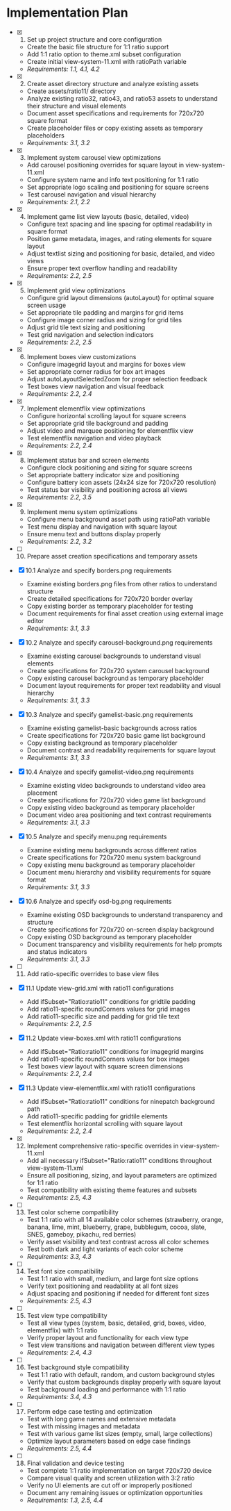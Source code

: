 # Implementation Plan

- [x] 1. Set up project structure and core configuration
  - Create the basic file structure for 1:1 ratio support
  - Add 1:1 ratio option to theme.xml subset configuration
  - Create initial view-system-11.xml with ratioPath variable
  - _Requirements: 1.1, 4.1, 4.2_

- [x] 2. Create asset directory structure and analyze existing assets
  - Create assets/ratio11/ directory
  - Analyze existing ratio32, ratio43, and ratio53 assets to understand their structure and visual elements
  - Document asset specifications and requirements for 720x720 square format
  - Create placeholder files or copy existing assets as temporary placeholders
  - _Requirements: 3.1, 3.2_

- [x] 3. Implement system carousel view optimizations
  - Add carousel positioning overrides for square layout in view-system-11.xml
  - Configure system name and info text positioning for 1:1 ratio
  - Set appropriate logo scaling and positioning for square screens
  - Test carousel navigation and visual hierarchy
  - _Requirements: 2.1, 2.2_

- [x] 4. Implement game list view layouts (basic, detailed, video)
  - Configure text spacing and line spacing for optimal readability in square format
  - Position game metadata, images, and rating elements for square layout
  - Adjust textlist sizing and positioning for basic, detailed, and video views
  - Ensure proper text overflow handling and readability
  - _Requirements: 2.2, 2.5_

- [x] 5. Implement grid view optimizations
  - Configure grid layout dimensions (autoLayout) for optimal square screen usage
  - Set appropriate tile padding and margins for grid items
  - Configure image corner radius and sizing for grid tiles
  - Adjust grid tile text sizing and positioning
  - Test grid navigation and selection indicators
  - _Requirements: 2.2, 2.5_

- [x] 6. Implement boxes view customizations
  - Configure imagegrid layout and margins for boxes view
  - Set appropriate corner radius for box art images
  - Adjust autoLayoutSelectedZoom for proper selection feedback
  - Test boxes view navigation and visual feedback
  - _Requirements: 2.2, 2.4_

- [x] 7. Implement elementflix view optimizations
  - Configure horizontal scrolling layout for square screens
  - Set appropriate grid tile background and padding
  - Adjust video and marquee positioning for elementflix view
  - Test elementflix navigation and video playback
  - _Requirements: 2.2, 2.4_

- [x] 8. Implement status bar and screen elements
  - Configure clock positioning and sizing for square screens
  - Set appropriate battery indicator size and positioning
  - Configure battery icon assets (24x24 size for 720x720 resolution)
  - Test status bar visibility and positioning across all views
  - _Requirements: 2.2, 3.5_

- [x] 9. Implement menu system optimizations
  - Configure menu background asset path using ratioPath variable
  - Test menu display and navigation with square layout
  - Ensure menu text and buttons display properly
  - _Requirements: 2.2, 3.2_

- [ ] 10. Prepare asset creation specifications and temporary assets
- [x] 10.1 Analyze and specify borders.png requirements
  - Examine existing borders.png files from other ratios to understand structure
  - Create detailed specifications for 720x720 border overlay
  - Copy existing border as temporary placeholder for testing
  - Document requirements for final asset creation using external image editor
  - _Requirements: 3.1, 3.3_

- [x] 10.2 Analyze and specify carousel-background.png requirements
  - Examine existing carousel backgrounds to understand visual elements
  - Create specifications for 720x720 system carousel background
  - Copy existing carousel background as temporary placeholder
  - Document layout requirements for proper text readability and visual hierarchy
  - _Requirements: 3.1, 3.3_

- [x] 10.3 Analyze and specify gamelist-basic.png requirements
  - Examine existing gamelist-basic backgrounds across ratios
  - Create specifications for 720x720 basic game list background
  - Copy existing background as temporary placeholder
  - Document contrast and readability requirements for square layout
  - _Requirements: 3.1, 3.3_

- [x] 10.4 Analyze and specify gamelist-video.png requirements
  - Examine existing video backgrounds to understand video area placement
  - Create specifications for 720x720 video game list background
  - Copy existing video background as temporary placeholder
  - Document video area positioning and text contrast requirements
  - _Requirements: 3.1, 3.3_

- [x] 10.5 Analyze and specify menu.png requirements
  - Examine existing menu backgrounds across different ratios
  - Create specifications for 720x720 menu system background
  - Copy existing menu background as temporary placeholder
  - Document menu hierarchy and visibility requirements for square format
  - _Requirements: 3.1, 3.3_

- [x] 10.6 Analyze and specify osd-bg.png requirements
  - Examine existing OSD backgrounds to understand transparency and structure
  - Create specifications for 720x720 on-screen display background
  - Copy existing OSD background as temporary placeholder
  - Document transparency and visibility requirements for help prompts and status indicators
  - _Requirements: 3.1, 3.3_

- [ ] 11. Add ratio-specific overrides to base view files
- [x] 11.1 Update view-grid.xml with ratio11 configurations
  - Add ifSubset="Ratio:ratio11" conditions for gridtile padding
  - Add ratio11-specific roundCorners values for grid images
  - Add ratio11-specific size and padding for grid tile text
  - _Requirements: 2.2, 2.5_

- [x] 11.2 Update view-boxes.xml with ratio11 configurations
  - Add ifSubset="Ratio:ratio11" conditions for imagegrid margins
  - Add ratio11-specific roundCorners values for box images
  - Test boxes view layout with square screen dimensions
  - _Requirements: 2.2, 2.4_

- [x] 11.3 Update view-elementflix.xml with ratio11 configurations
  - Add ifSubset="Ratio:ratio11" conditions for ninepatch background path
  - Add ratio11-specific padding for gridtile elements
  - Test elementflix horizontal scrolling with square layout
  - _Requirements: 2.2, 2.4_

- [x] 12. Implement comprehensive ratio-specific overrides in view-system-11.xml
  - Add all necessary ifSubset="Ratio:ratio11" conditions throughout view-system-11.xml
  - Ensure all positioning, sizing, and layout parameters are optimized for 1:1 ratio
  - Test compatibility with existing theme features and subsets
  - _Requirements: 2.5, 4.3_

- [ ] 13. Test color scheme compatibility
  - Test 1:1 ratio with all 14 available color schemes (strawberry, orange, banana, lime, mint, blueberry, grape, bubblegum, cocoa, slate, SNES, gameboy, pikachu, red berries)
  - Verify asset visibility and text contrast across all color schemes
  - Test both dark and light variants of each color scheme
  - _Requirements: 3.3, 4.3_

- [ ] 14. Test font size compatibility
  - Test 1:1 ratio with small, medium, and large font size options
  - Verify text positioning and readability at all font sizes
  - Adjust spacing and positioning if needed for different font sizes
  - _Requirements: 2.5, 4.3_

- [ ] 15. Test view type compatibility
  - Test all view types (system, basic, detailed, grid, boxes, video, elementflix) with 1:1 ratio
  - Verify proper layout and functionality for each view type
  - Test view transitions and navigation between different view types
  - _Requirements: 2.4, 4.3_

- [ ] 16. Test background style compatibility
  - Test 1:1 ratio with default, random, and custom background styles
  - Verify that custom backgrounds display properly with square layout
  - Test background loading and performance with 1:1 ratio
  - _Requirements: 3.4, 4.3_

- [ ] 17. Perform edge case testing and optimization
  - Test with long game names and extensive metadata
  - Test with missing images and metadata
  - Test with various game list sizes (empty, small, large collections)
  - Optimize layout parameters based on edge case findings
  - _Requirements: 2.5, 4.4_

- [ ] 18. Final validation and device testing
  - Test complete 1:1 ratio implementation on target 720x720 device
  - Compare visual quality and screen utilization with 3:2 ratio
  - Verify no UI elements are cut off or improperly positioned
  - Document any remaining issues or optimization opportunities
  - _Requirements: 1.3, 2.5, 4.4_